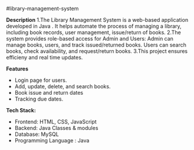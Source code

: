 #library-management-system

**Description**
1.The Library Management System is a web-based application developed in Java . It helps automate the process of managing a library, including book records, user management, issue/return of books.
2.The system provides role-based access for Admin and Users:
     Admin can manage books, users, and track issued/returned books.
     Users can search books, check availability, and request/return books.
3.This project ensures efficieny and real time updates.

**Features**
* Login page for users.
* Add, update, delete, and search books.
* Book issue and return dates
* Tracking due dates.
    
**Tech Stack:**
* Frontend: HTML, CSS, JavaScript
* Backend: Java Classes & modules
* Database: MySQL
* Programming Language : Java

